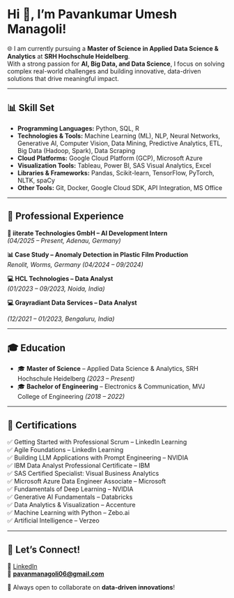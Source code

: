# Hi 👋, I’m Pavankumar Umesh Managoli!  

🌐 I am currently pursuing a **Master of Science in Applied Data Science & Analytics** at **SRH Hochschule Heidelberg**.  
With a strong passion for **AI, Big Data, and Data Science**, I focus on solving complex real-world challenges and building innovative, data-driven solutions that drive meaningful impact.  

---



## 📊 Skill Set

- **Programming Languages:** Python, SQL, R  
- **Technologies & Tools:** Machine Learning (ML), NLP, Neural Networks, Generative AI, Computer Vision, Data Mining, Predictive Analytics, ETL, Big Data (Hadoop, Spark), Data Scraping  
- **Cloud Platforms:** Google Cloud Platform (GCP), Microsoft Azure  
- **Visualization Tools:** Tableau, Power BI, SAS Visual Analytics, Excel  
- **Libraries & Frameworks:** Pandas, Scikit-learn, TensorFlow, PyTorch, NLTK, spaCy  
- **Other Tools:** Git, Docker, Google Cloud SDK, API Integration, MS Office  

---

## 💼 Professional Experience  

**🚀 iiterate Technologies GmbH – AI Development Intern**  
*(04/2025 – Present, Adenau, Germany)*  

**📊 Case Study – Anomaly Detection in Plastic Film Production**  
*Renolit, Worms, Germany (04/2024 – 09/2024)*  

**💻 HCL Technologies – Data Analyst**  
*(01/2023 – 09/2023, Noida, India)*  

**💻 Grayradiant Data Services – Data Analyst**

*(12/2021 – 01/2023, Bengaluru, India)*  




---

## 🎓 Education  

- 🎓 **Master of Science** – Applied Data Science & Analytics, SRH Hochschule Heidelberg *(2023 – Present)*  
- 🎓 **Bachelor of Engineering** – Electronics & Communication, MVJ College of Engineering *(2018 – 2022)*  

---

## 📜 Certifications  

✅ Getting Started with Professional Scrum – LinkedIn Learning  
✅ Agile Foundations – LinkedIn Learning  
✅ Building LLM Applications with Prompt Engineering – NVIDIA  
✅ IBM Data Analyst Professional Certificate – IBM  
✅ SAS Certified Specialist: Visual Business Analytics  
✅ Microsoft Azure Data Engineer Associate – Microsoft  
✅ Fundamentals of Deep Learning – NVIDIA  
✅ Generative AI Fundamentals – Databricks  
✅ Data Analytics & Visualization – Accenture  
✅ Machine Learning with Python – Zebo.ai  
✅ Artificial Intelligence – Verzeo  

---

## 📢 Let’s Connect!  

🔗 [LinkedIn](https://www.linkedin.com/in/pavankumarmanagoli)  
📧 **pavanmanagoli06@gmail.com**  

🚀 Always open to collaborate on **data-driven innovations**!  
